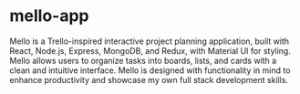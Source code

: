 # mello-app

Mello is a Trello-inspired interactive project planning application, built with React, Node.js, Express, MongoDB, and Redux, with Material UI for styling. Mello allows users to organize tasks into boards, lists, and cards with a clean and intuitive interface. Mello is designed with functionality in mind to enhance productivity and showcase my own full stack development skills.

